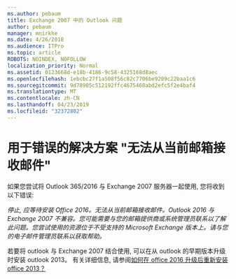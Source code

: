 ```yaml
---
ms.author: pebaum
title: Exchange 2007 中的 Outlook 问题
author: pebaum
manager: mnirkhe
ms.date: 4/26/2018
ms.audience: ITPro
ms.topic: article
ROBOTS: NOINDEX, NOFOLLOW
localization_priority: Normal
ms.assetid: 0123668d-e18b-4186-9c58-4325168d8aec
ms.openlocfilehash: 1ebcbc27f1a508f56c82c7706be9209c22baa1c6
ms.sourcegitcommit: 9d78905c512192ffc4675468abd2efc5f2e4baf4
ms.translationtype: MT
ms.contentlocale: zh-CN
ms.lasthandoff: 04/23/2019
ms.locfileid: "32372802"
---
```

# <a name="solution-for-error-you-wont-be-able-to-receive-mail-from-a-current-mailbox"></a>用于错误的解决方案 "无法从当前邮箱接收邮件"
如果您尝试将 Outlook 365/2016 与 Exchange 2007 服务器一起使用, 您将收到以下错误:

*停止, 应等待安装 Office 2016。无法从当前邮箱接收邮件。Outlook 2016 与 Exchange 2007 不兼容。您可能需要与您的邮箱提供商或系统管理员联系以了解此问题。您尝试使用的资源位于不受支持的 Microsoft Exchange 版本上。请与您的电子邮件管理员联系以获取帮助。*

若要将 outlook 与 Exchange 2007 结合使用, 可以在从 outlook 的早期版本升级时安装 outlook 2013。 有关详细信息, 请参阅[如何在 office 2016 升级后重新安装 office 2013？](https://support.office.com/article/a6ca92f4-cbb4-4609-9fdb-f8d3dd6812f3)